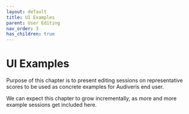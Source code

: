 ```yaml
---
layout: default
title: UI Examples
parent: User Editing
nav_order: 3
has_children: true
---
```

# UI Examples

Purpose of this chapter is to present editing sessions on representative scores to be used as concrete examples for Audiveris end user.

We can expect this chapter to grow incrementally, as more and more example sessions get included here.
